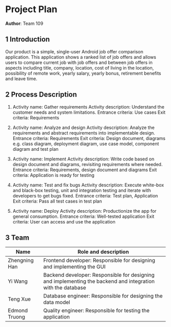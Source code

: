 # Project Plan

**Author**: Team 109

## 1 Introduction
Our product is a simple, single-user Android job offer comparison application. This application shows a ranked list of job offers and allows users to compare current job with job offers and between job offers in aspects including title, company, location, cost of living in the location, possibility of remote work, yearly salary, yearly bonus, retirement benefits and leave time.


## 2 Process Description

1. Activity name: Gather requirements
Activity description: Understand the customer needs and system limitations.
Entrance criteria: Use cases
Exit criteria: Requirements

1. Activity name: Analyze and design
Activity description: Analyze the requirements and abstract requirements into implementable design.
Entrance criteria: Requirements
Exit criteria: Design document, diagrams e.g. class diagram, deployment diagram, use case model, component diagram and test plan

1. Activity name: Implement
Activity description: Write code based on design document and diagrams, revisiting requirements where needed.
Entrance criteria: Requirements, design document and diagrams
Exit criteria: Application is ready for testing

1. Activity name: Test and fix bugs
Activity description: Execute white-box and black-box testing, unit and integration testing and iterate with developers to get bugs fixed.
Entrance criteria: Test plan, Application
Exit criteria: Pass all test cases in test plan

1. Activity name: Deploy
Activity description: Productionize the app for general consumption.
Entrance criteria: Well-tested application
Exit criteria: User can access and use the application

## 3 Team

| Name      | Role and description |
| ----------- | ----------- |
| Zhengning Han      | Frontend developer: Responsible for designing and implementing the GUI |
| Yi Wang   | Backend developer: Responsible for designing and implementing the backend and integration with the database |
| Teng Xue | Database engineer: Responsible for designing the data model |
| Edmond Truong | Quality engineer: Responsible for testing the application |